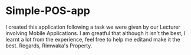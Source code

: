 # Simple-POS-app
I created this application following a task we were given by our Lecturer involving Mobile Applications. I am greatful that although it isn't the best, I learnt a lot from the experience, feel free to help me editand make it the best.
Regards, Rimwaka's Property.

